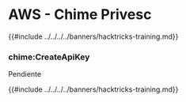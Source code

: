 # AWS - Chime Privesc

{{#include ../../../../banners/hacktricks-training.md}}

### chime:CreateApiKey

Pendiente

{{#include ../../../../banners/hacktricks-training.md}}
